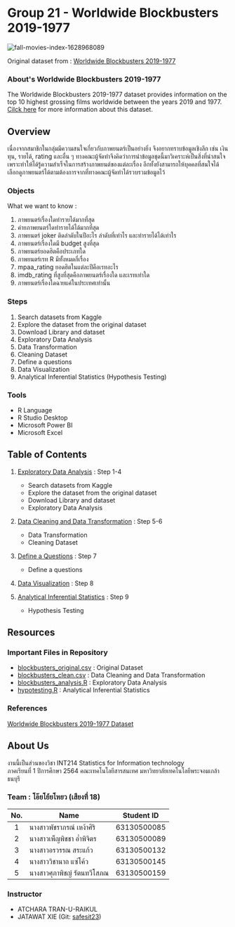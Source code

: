 # Group 21 - Worldwide Blockbusters 2019-1977
![fall-movies-index-1628968089](https://user-images.githubusercontent.com/68915844/137787092-f32bf8ce-2923-4007-8c28-4cde095ef26c.jpg)

Original dataset from : [Worldwide Blockbusters 2019-1977](https://www.kaggle.com/narmelan/top-ten-blockbusters-20191977)


### About's Worldwide Blockbusters 2019-1977

The Worldwide Blockbusters 2019-1977 dataset provides information on the top 10 highest grossing films worldwide between the years 2019 and 1977. [Cilck here](https://github.com/sit-2021-int214/021-Worldwide-Blockbusters-2019-1977/blob/main/blockbusters_original.csv) for more information about this dataset.


## Overview

เนื่องจากสมาชิกในกลุ่มมีความสนใจเกี่ยวกับภาพยนตร์เป็นอย่างยิ่ง จึงอยากทราบข้อมูลเชิงลึก เช่น เงินทุน, รายได้, rating และอื่น ๆ ทางคณะผู้จัดทำจึงคิดว่าการนำข้อมูลชุดนี้มาวิเคราะห์เป็นสิ่งที่น่าสนใจเพราะทำให้ได้รู้ความสำเร็จในการสร้างภาพยนต์ของแต่ละเรื่อง อีกทั้งยังสามารถให้บุคคลที่สนใจได้เลือกดูภาพยนตร์ได้ตามต้องการจากที่ทางคณะผู้จัดทำได้รวบรวมข้อมูลไว้


### Objects

What we want to know :

1. ภาพยนตร์เรื่องใดทำรายได้มากที่สุด
2. ค่ายภาพยนตร์ใดทำรายได้ได้มากที่สุด
3. ภาพยนตร์ joker ติดลำดับในปีอะไร ลำดับที่เท่าไร และทำรายได้ได้เท่าใร
4. ภาพยนตร์เรื่องใดมี budget สูงที่สุด
5. ภาพยนตร์ยอดฮิตคือประเภทใด
6. ภาพยนตร์เรท R มีทั้งหมดกี่เรื่อง
7. mpaa_rating ยอดฮิตในแต่ละปีคือเรทอะไร
8. imdb_rating ที่สูงที่สุดคือภาพยนตร์เรื่องใด และเรทเท่าใด
9. ภาพยนตร์เรื่องใดฉายแค่ในประเทศเท่านั้น


### Steps

1. Search datasets from Kaggle
2. Explore the dataset from the original dataset
3. Download Library and dataset
4. Exploratory Data Analysis
5. Data Transformation
6. Cleaning Dataset
7. Define a questions
8. Data Visualization
9. Analytical Inferential Statistics (Hypothesis Testing)

 
### Tools

- R Language
- R Studio Desktop
- Microsoft Power BI
- Microsoft Excel


## Table of Contents

1. [Exploratory Data Analysis](https://github.com/sit-2021-int214/021-Worldwide-Blockbusters-2019-1977/blob/main/step1-4_data_analysis.md) : Step 1-4
   - Search datasets from Kaggle
   - Explore the dataset from the original dataset
   - Download Library and dataset
   - Exploratory Data Analysis
  
2. [Data Cleaning and Data Transformation](https://github.com/sit-2021-int214/021-Worldwide-Blockbusters-2019-1977/blob/main/step5-6_transformation&cleaning.md) : Step 5-6
   - Data Transformation
   - Cleaning Dataset

3. [Define a Questions](https://github.com/sit-2021-int214/021-Worldwide-Blockbusters-2019-1977/blob/main/step7_define_question.md) : Step 7
   - Define a questions
 
4. [Data Visualization](https://app.powerbi.com/view?r=eyJrIjoiOGU1ODkwNzItMTgyZi00Nzg2LWE5ZDctYmJkYTMyYmM4YTZmIiwidCI6IjZmNDQzMmRjLTIwZDItNDQxZC1iMWRiLWFjMzM4MGJhNjMzZCIsImMiOjEwfQ%3D%3D) : Step 8
   
5. [Analytical Inferential Statistics](https://github.com/sit-2021-int214/021-Worldwide-Blockbusters-2019-1977/blob/main/step9_hypo_testing.md) : Step 9
   - Hypothesis Testing
   
## Resources

### Important Files in Repository
- [blockbusters_original.csv](https://github.com/sit-2021-int214/021-Worldwide-Blockbusters-2019-1977/blob/main/blockbusters_original.csv) : Original Dataset
- [blockbusters_clean.csv](https://github.com/sit-2021-int214/021-Worldwide-Blockbusters-2019-1977/blob/main/blockbusters_clean.csv) : Data Cleaning and Data Transformation
- [blockbusters_analysis.R](https://github.com/sit-2021-int214/021-Worldwide-Blockbusters-2019-1977/blob/main/blockbusters_analysis.R) : Exploratory Data Analysis
- [hypotesting.R](https://github.com/sit-2021-int214/021-Worldwide-Blockbusters-2019-1977/blob/main/hypotesting.R) : Analytical Inferential Statistics


### References
[Worldwide Blockbusters 2019-1977 Dataset](https://www.kaggle.com/narmelan/top-ten-blockbusters-20191977)

## About Us

งานนี้เป็นส่วนของวิชา INT214 Statistics for Information technology <br/> ภาคเรียนที่ 1 ปีการศึกษา 2564 คณะเทคโนโลยีสารสนเทศ มหาวิทยาลัยเทคโนโลยีพระจอมเกล้าธนบุรี

### Team : โอ๊ยโย้ยโหยว (เสียงที่ 18)

| No. | Name                     |  Student ID   |
|:---:|--------------------------|---------------|
|  1  | นางสาวพัชราภรณ์ เหง้าศิริ     |  63130500085  |
|  2  | นางสาวเพ็ญพิชชา อ่ำพิจิตร     |  63130500089  |
|  3  | นางสาวอรวรรณ สระแก้ว      |  63130500132  |
|  4  | นางสาววิชานาถ แซ่โค้ว       |  63130500145  |
|  5  | นางสาวศุภาพิชญ์ รัตนทวีโสภณ   |  63130500159  |


### Instructor

- ATCHARA TRAN-U-RAIKUL
- JATAWAT XIE (Git: [safesit23](https://github.com/safesit23))

